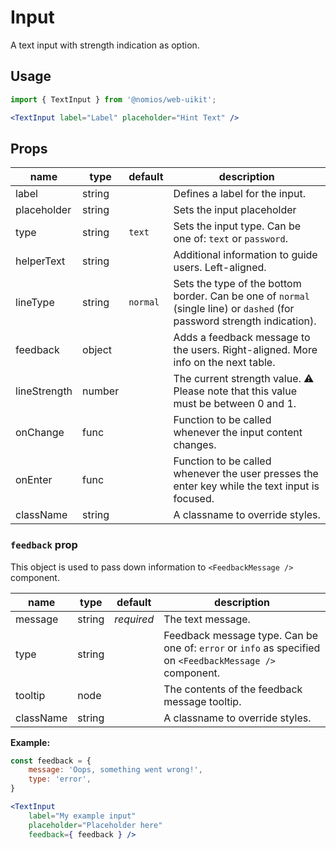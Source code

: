 # Input

A text input with strength indication as option.

## Usage

```jsx
import { TextInput } from '@nomios/web-uikit';

<TextInput label="Label" placeholder="Hint Text" />
```

## Props

| name | type | default | description |
| ---- | ---- | ------- | ----------- |
| label | string | | Defines a label for the input. |
| placeholder | string | | Sets the input placeholder |
| type | string | `text` | Sets the input type. Can be one of: `text` or `password`. |
| helperText | string | | Additional information to guide users. Left-aligned. |
| lineType | string | `normal`| Sets the type of the bottom border. Can be one of `normal` (single line) or `dashed` (for password strength indication). |
| feedback | object | | Adds a feedback message to the users. Right-aligned. More info on the next table. |
| lineStrength | number | | The current strength value. ⚠️ Please note that this value must be between 0 and 1. |
| onChange | func | | Function to be called whenever the input content changes. |
| onEnter | func | | Function to be called whenever the user presses the enter key while the text input is focused. |
| className | string | | A classname to override styles. |

### `feedback` prop

This object is used to pass down information to `<FeedbackMessage />` component.

| name | type | default | description |
| ---- | ---- | ------- | ----------- |
| message | string | *required* | The text message. |
| type | string | | Feedback message type. Can be one of: `error` or `info` as specified on `<FeedbackMessage />` component. |
| tooltip | node | | The contents of the feedback message tooltip. |
| className | string | | A classname to override styles. |

**Example:**

```jsx
const feedback = {
    message: 'Oops, something went wrong!',
    type: 'error',
}

<TextInput
    label="My example input"
    placeholder="Placeholder here"
    feedback={ feedback } />
```
